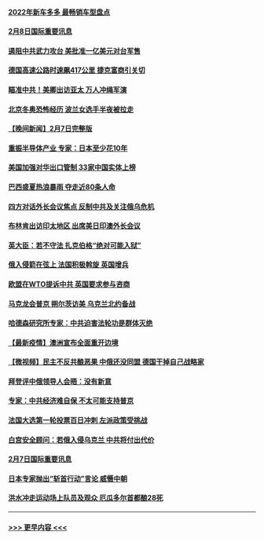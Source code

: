 #### [2022年新车多多 最畅销车型盘点](../pages/prog202/a103342839.md?t=02082050) 
#### [2月8日国际重要讯息](../pages/prog202/a103342672.md?t=02082050) 
#### [遏阻中共武力攻台 美批准一亿美元对台军售](../pages/prog202/a103342662.md?t=02082050) 
#### [德国高速公路时速飙417公里 捷克富商引关切](../pages/prog202/a103342520.md?t=02082050) 
#### [瞄准中共！美卿出访亚太 万人冲绳军演](../pages/prog202/a103342575.md?t=02082050) 
#### [北京冬奥恐怖经历 波兰女选手半夜被拉走](../pages/prog202/a103342532.md?t=02082050) 
#### [【晚间新闻】2月7日完整版](../pages/prog202/a103342375.md?t=02082050) 
#### [重振半导体产业 专家：日本至少花10年](../pages/prog202/a103342468.md?t=02082050) 
#### [美国加强对华出口管制 33家中国实体上榜](../pages/prog202/a103342431.md?t=02082050) 
#### [巴西盛夏热浪暴雨 夺走近80条人命](../pages/prog202/a103342430.md?t=02082050) 
#### [四方对话外长会议焦点 反制中共及关注俄乌危机](../pages/prog202/a103342397.md?t=02082050) 
#### [布林肯出访印太地区 出席美日印澳外长会议](../pages/prog202/a103342233.md?t=02082050) 
#### [英大臣：若不守法 扎克伯格“绝对可能入狱”](../pages/prog202/a103342189.md?t=02082050) 
#### [俄入侵箭在弦上 法国积极斡旋 英国增兵](../pages/prog202/a103342243.md?t=02082050) 
#### [欧盟在WTO提诉中共 英国要求参与咨商](../pages/prog202/a103342177.md?t=02082050) 
#### [马克龙会普京 朔尔茨访美 乌克兰北约备战](../pages/prog202/a103342009.md?t=02082050) 
#### [哈德森研究所专家：中共迫害法轮功是群体灭绝](../pages/prog202/a103342017.md?t=02082050) 
#### [【最新疫情】澳洲宣布全面重开边境](../pages/prog202/a103341955.md?t=02082050) 
#### [【微视频】民主不反共酿恶果 中俄还没同盟 德国干掉自己战略家](../pages/prog202/a103341888.md?t=02082050) 
#### [拜登评中俄领导人会晤：没有新意](../pages/prog202/a103341792.md?t=02082050) 
#### [专家：中共经济难自保 不太可能支持普京](../pages/prog202/a103341772.md?t=02082050) 
#### [法国大选第一轮投票百日冲刺 左派政策受挑战](../pages/prog202/a103341803.md?t=02082050) 
#### [白宫安全顾问：若俄入侵乌克兰 中共将付出代价](../pages/prog202/a103341749.md?t=02082050) 
#### [2月7日国际重要讯息](../pages/prog202/a103341729.md?t=02082050) 
#### [日本专家抛出“斩首行动”言论 威慑中朝](../pages/prog202/a103341731.md?t=02082050) 
#### [洪水冲走运动场上队员及观众 厄瓜多尔首都酿28死](../pages/prog202/a103341702.md?t=02082050) 

----
#### [ >>> 更早内容 <<< ](../indexes/prog202-earlier.md)
